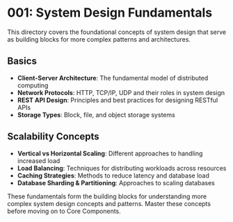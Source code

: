 # 001: System Design Fundamentals

This directory covers the foundational concepts of system design that serve as building blocks for more complex patterns and architectures.

## Basics
- **Client-Server Architecture**: The fundamental model of distributed computing
- **Network Protocols**: HTTP, TCP/IP, UDP and their roles in system design
- **REST API Design**: Principles and best practices for designing RESTful APIs
- **Storage Types**: Block, file, and object storage systems

## Scalability Concepts
- **Vertical vs Horizontal Scaling**: Different approaches to handling increased load
- **Load Balancing**: Techniques for distributing workloads across resources
- **Caching Strategies**: Methods to reduce latency and database load
- **Database Sharding & Partitioning**: Approaches to scaling databases

These fundamentals form the building blocks for understanding more complex system design concepts and patterns. Master these concepts before moving on to Core Components. 